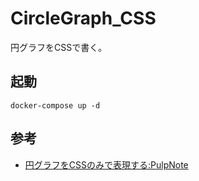 # CircleGraph_CSS

円グラフをCSSで書く。

## 起動

```
docker-compose up -d
```

## 参考

- [円グラフをCSSのみで表現する:PulpNote](https://pulpxstyle.com/post-132/)